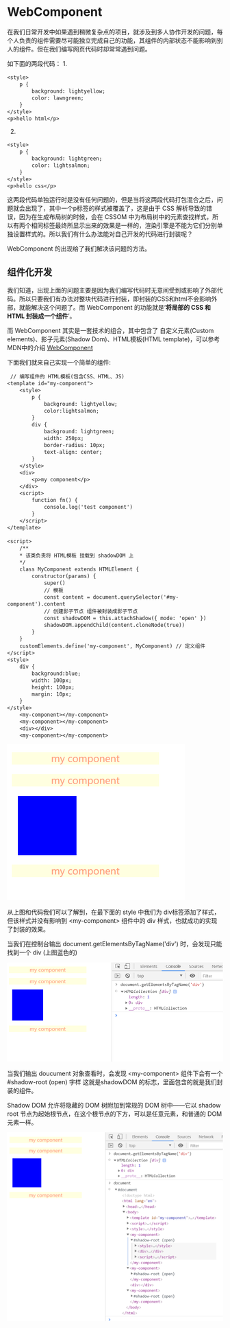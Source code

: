 # WebComponent

在我们日常开发中如果遇到稍微复杂点的项目，就涉及到多人协作开发的问题，每个人负责的组件需要尽可能独立完成自己的功能，其组件的内部状态不能影响到别人的组件。但在我们编写网页代码时却常常遇到问题。

如下面的两段代码：
1. 
```
<style>
    p {
        background: lightyellow;
        color: lawngreen;
    }
</style>
<p>hello html</p>
```
2. 
```
<style>
    p {
        background: lightgreen;
        color: lightsalmon;
    }
</style>
<p>hello css</p>
```

这两段代码单独运行时是没有任何问题的，但是当将这两段代码打包混合之后，问题就会出现了，其中一个p标签的样式被覆盖了，这是由于 CSS 解析导致的错误，因为在生成布局树的时候，会在 CSSOM 中为布局树中的元素查找样式，所以有两个相同标签最终所显示出来的效果是一样的，渲染引擎是不能为它们分别单独设置样式的。所以我们有什么办法能对自己开发的代码进行封装呢？

WebComponent 的出现给了我们解决该问题的方法。

## 组件化开发

我们知道，出现上面的问题主要是因为我们编写代码时无意间受到或影响了外部代码。所以只要我们有办法对整块代码进行封装，即封装的CSS和html不会影响外部，就能解决这个问题了。而 WebComponent 的功能就是‘**将局部的 CSS 和 HTML 封装成一个组件**’。

而 WebComponent 其实是一套技术的组合，其中包含了 自定义元素(Custom elements)、影子元素(Shadow Dom)、HTML模板(HTML template)，可以参考MDN中的介绍 [WebComponent](https://developer.mozilla.org/zh-CN/docs/Web/Web_Components)

下面我们就来自己实现一个简单的组件:
```
 // 编写组件的 HTML模板(包含CSS、HTML、JS)
<template id="my-component">
    <style>
        p {
            background: lightyellow;
            color:lightsalmon;
        }
        div {
            background: lightgreen;
            width: 250px;
            border-radius: 10px;
            text-align: center;
        }
    </style>
    <div>
        <p>my component</p>
    </div>
    <script>
        function fn() {
            console.log('test component')
        }
    </script>
</template>

<script>
    /**
    * 该类负责将 HTML模板 挂载到 shadowDOM 上 
    */
    class MyComponent extends HTMLElement {
        constructor(params) {
            super()
            // 模板
            const content = document.querySelector('#my-component').content    
            // 创建影子节点 组件被封装成影子节点
            const shadowDOM = this.attachShadow({ mode: 'open' })
            shadowDOM.appendChild(content.cloneNode(true)) 
        }
    }
    customElements.define('my-component', MyComponent) // 定义组件
</script>
<style>
    div {
        background:blue;
        width: 100px;
        height: 100px;
        margin: 10px;
    }
</style>
    <my-component></my-component>
    <my-component></my-component>
    <div></div>
    <my-component></my-component>
```

![效果图](./img/02.png)

从上图和代码我们可以了解到，在最下面的 style 中我们为 div标签添加了样式，但该样式并没有影响到 \<my-component> 组件中的 div 样式，也就成功的实现了封装的效果。

当我们在控制台输出 document.getElementsByTagName('div') 时，会发现只能找到一个 div (上图蓝色的)

![getElementsByTagName结果](./img/03.png)

当我们输出 doucument 对象查看时，会发现 \<my-component> 组件下会有一个 #shadow-root (open) 字样 这就是shadowDOM 的标志，里面包含的就是我们封装的组件。

Shadow DOM 允许将隐藏的 DOM 树附加到常规的 DOM 树中——它以 shadow root 节点为起始根节点，在这个根节点的下方，可以是任意元素，和普通的 DOM 元素一样。

![shadowDOM](./img/04.png)
